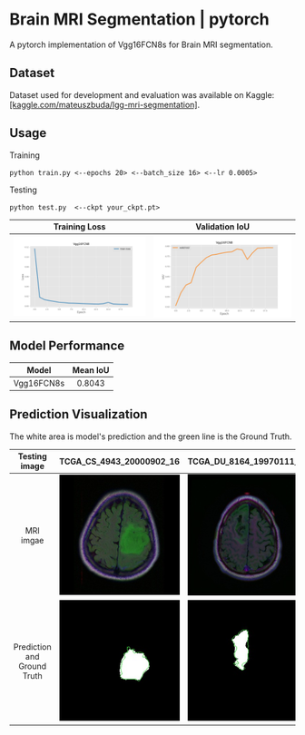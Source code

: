 # Brain MRI Segmentation | pytorch

A pytorch implementation of Vgg16FCN8s for Brain MRI segmentation.

## Dataset

Dataset used for development and evaluation was available on Kaggle: [[kaggle.com/mateuszbuda/lgg-mri-segmentation]](https://www.kaggle.com/mateuszbuda/lgg-mri-segmentation).

## Usage

Training

```
python train.py <--epochs 20> <--batch_size 16> <--lr 0.0005>
```

Testing

```
python test.py  <--ckpt your_ckpt.pt>
```


|               Training Loss               |            Validation IoU            |
| :-----------------------------------------: | :-------------------------------------: |
| ![image](image/training_loss_history.jpg) | ![image](image/valid_IoU_history.jpg) |

## Model Performance


|   Model   | Mean IoU |
| :----------: | :--------: |
| Vgg16FCN8s |  0.8043  |

## Prediction Visualization

The white area is model's prediction and the green line is the Ground Truth.


|          Testing image          | TCGA_CS_4943_20000902_16                             | TCGA_DU_8164_19970111_28                             | TCGA_CS_4944_20010208_11                             |
| :--------------------------------: | ------------------------------------------------------ | ------------------------------------------------------ | ------------------------------------------------------ |
|            MRI imgae            | ![image](image/TCGA_CS_4943_20000902_16.jpg)         | ![image](image/TCGA_DU_8164_19970111_28.jpg)         | ![image](image/TCGA_CS_4944_20010208_11.jpg)         |
| Prediction and<br/> Ground Truth | ![image](image/TCGA_CS_4943_20000902_16_mask_gt.jpg) | ![image](image/TCGA_DU_8164_19970111_28_mask_gt.jpg) | ![image](image/TCGA_CS_4944_20010208_11_mask_gt.jpg) |
